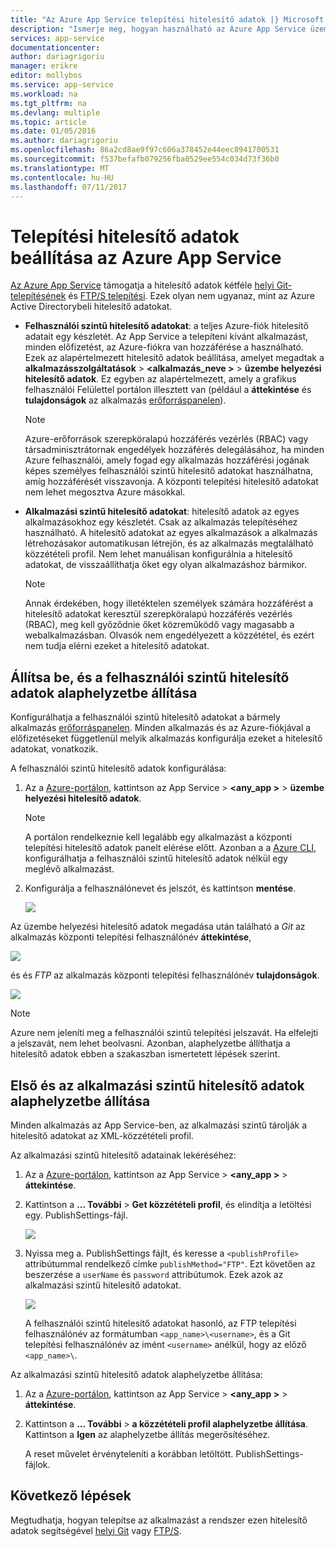 ```yaml
---
title: "Az Azure App Service telepítési hitelesítő adatok |} Microsoft Docs"
description: "Ismerje meg, hogyan használható az Azure App Service üzembe helyezési hitelesítő adatokat."
services: app-service
documentationcenter: 
author: dariagrigoriu
manager: erikre
editor: mollybos
ms.service: app-service
ms.workload: na
ms.tgt_pltfrm: na
ms.devlang: multiple
ms.topic: article
ms.date: 01/05/2016
ms.author: dariagrigoriu
ms.openlocfilehash: 86a2cd8ae9f97c606a378452e44eec8941700531
ms.sourcegitcommit: f537befafb079256fba0529ee554c034d73f36b0
ms.translationtype: MT
ms.contentlocale: hu-HU
ms.lasthandoff: 07/11/2017
---
```

# <a name="configure-deployment-credentials-for-azure-app-service"></a>Telepítési hitelesítő adatok beállítása az Azure App Service
[Az Azure App Service](http://go.microsoft.com/fwlink/?LinkId=529714) támogatja a hitelesítő adatok kétféle [helyi Git-telepítésének](app-service-deploy-local-git.md) és [FTP/S telepítési](app-service-deploy-ftp.md). Ezek olyan nem ugyanaz, mint az Azure Active Directorybeli hitelesítő adatokat.

* **Felhasználói szintű hitelesítő adatokat**: a teljes Azure-fiók hitelesítő adatait egy készletét. Az App Service a telepíteni kívánt alkalmazást, minden előfizetést, az Azure-fiókra van hozzáférése a használható. Ezek az alapértelmezett hitelesítő adatok beállítása, amelyet megadtak a **alkalmazásszolgáltatások** > **&lt;alkalmazás_neve >** > **üzembe helyezési hitelesítő adatok**. Ez egyben az alapértelmezett, amely a grafikus felhasználói Felülettel portálon illesztett van (például a **áttekintése** és **tulajdonságok** az alkalmazás [erőforráspanelen](../azure-resource-manager/resource-group-portal.md#manage-resources)).

    > [!NOTE]
    > Azure-erőforrások szerepköralapú hozzáférés vezérlés (RBAC) vagy társadminisztrátornak engedélyek hozzáférés delegálásához, ha minden Azure felhasználói, amely fogad egy alkalmazás hozzáférési jogának képes személyes felhasználói szintű hitelesítő adatokat használhatna, amíg hozzáférését visszavonja. A központi telepítési hitelesítő adatokat nem lehet megosztva Azure másokkal.
    >
    >

* **Alkalmazási szintű hitelesítő adatokat**: hitelesítő adatok az egyes alkalmazásokhoz egy készletét. Csak az alkalmazás telepítéséhez használható. A hitelesítő adatokat az egyes alkalmazások a alkalmazás létrehozásakor automatikusan létrejön, és az alkalmazás megtalálható közzétételi profil. Nem lehet manuálisan konfigurálnia a hitelesítő adatokat, de visszaállíthatja őket egy olyan alkalmazáshoz bármikor.

    > [!NOTE]
    > Annak érdekében, hogy illetéktelen személyek számára hozzáférést a hitelesítő adatokat keresztül szerepköralapú hozzáférés vezérlés (RBAC), meg kell győződnie őket közreműködő vagy magasabb a webalkalmazásban. Olvasók nem engedélyezett a közzététel, és ezért nem tudja elérni ezeket a hitelesítő adatokat.
    >
    >

## <a name="userscope"></a>Állítsa be, és a felhasználói szintű hitelesítő adatok alaphelyzetbe állítása

Konfigurálhatja a felhasználói szintű hitelesítő adatokat a bármely alkalmazás [erőforráspanelen](../azure-resource-manager/resource-group-portal.md#manage-resources). Minden alkalmazás és az Azure-fiókjával a előfizetéseket függetlenül melyik alkalmazás konfigurálja ezeket a hitelesítő adatokat, vonatkozik. 

A felhasználói szintű hitelesítő adatok konfigurálása:

1. Az a [Azure-portálon](https://portal.azure.com), kattintson az App Service >  **&lt;any_app >** > **üzembe helyezési hitelesítő adatok**.

    > [!NOTE]
    > A portálon rendelkeznie kell legalább egy alkalmazást a központi telepítési hitelesítő adatok panelt elérése előtt. Azonban a a [Azure CLI](app-service-web-app-azure-resource-manager-xplat-cli.md), konfigurálhatja a felhasználói szintű hitelesítő adatok nélkül egy meglévő alkalmazást.

2. Konfigurálja a felhasználónevet és jelszót, és kattintson **mentése**.

    ![](./media/app-service-deployment-credentials/deployment_credentials_configure.png)

Az üzembe helyezési hitelesítő adatok megadása után található a *Git* az alkalmazás központi telepítési felhasználónév **áttekintése**,

![](./media/app-service-deployment-credentials/deployment_credentials_overview.png)

és és *FTP* az alkalmazás központi telepítési felhasználónév **tulajdonságok**.

![](./media/app-service-deployment-credentials/deployment_credentials_properties.png)

> [!NOTE]
> Azure nem jeleníti meg a felhasználói szintű telepítési jelszavát. Ha elfelejti a jelszavát, nem lehet beolvasni. Azonban, alaphelyzetbe állíthatja a hitelesítő adatok ebben a szakaszban ismertetett lépések szerint.
>
>  

## <a name="appscope"></a>Első és az alkalmazási szintű hitelesítő adatok alaphelyzetbe állítása
Minden alkalmazás az App Service-ben, az alkalmazási szintű tárolják a hitelesítő adatokat az XML-közzétételi profil.

Az alkalmazási szintű hitelesítő adatainak lekéréséhez:

1. Az a [Azure-portálon](https://portal.azure.com), kattintson az App Service >  **&lt;any_app >** > **áttekintése**.

2. Kattintson a **... További** > **Get közzétételi profil**, és elindítja a letöltési egy. PublishSettings-fájl.

    ![](./media/app-service-deployment-credentials/publish_profile_get.png)

3. Nyissa meg a. PublishSettings fájlt, és keresse a `<publishProfile>` attribútummal rendelkező címke `publishMethod="FTP"`. Ezt követően az beszerzése a `userName` és `password` attribútumok.
Ezek azok az alkalmazási szintű hitelesítő adatokat.

    ![](./media/app-service-deployment-credentials/publish_profile_editor.png)

    A felhasználói szintű hitelesítő adatokat hasonló, az FTP telepítési felhasználónév az formátumban `<app_name>\<username>`, és a Git telepítési felhasználónév az imént `<username>` anélkül, hogy az előző `<app_name>\`.

Az alkalmazási szintű hitelesítő adatok alaphelyzetbe állítása:

1. Az a [Azure-portálon](https://portal.azure.com), kattintson az App Service >  **&lt;any_app >** > **áttekintése**.

2. Kattintson a **... További** > **a közzétételi profil alaphelyzetbe állítása**. Kattintson a **Igen** az alaphelyzetbe állítás megerősítéséhez.

    A reset művelet érvényteleníti a korábban letöltött. PublishSettings-fájlok.

## <a name="next-steps"></a>Következő lépések

Megtudhatja, hogyan telepítse az alkalmazást a rendszer ezen hitelesítő adatok segítségével [helyi Git](app-service-deploy-local-git.md) vagy [FTP/S](app-service-deploy-ftp.md).
